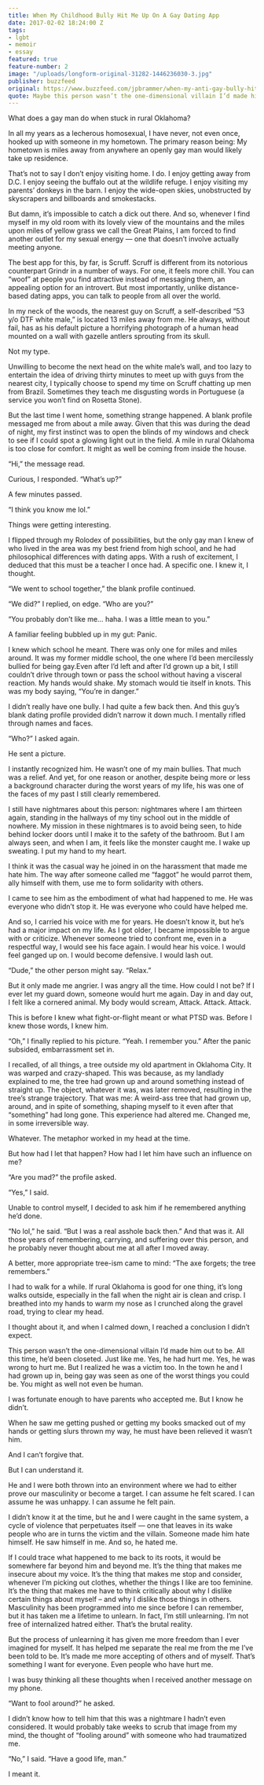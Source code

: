 ```yaml
---
title: When My Childhood Bully Hit Me Up On A Gay Dating App
date: 2017-02-02 18:24:00 Z
tags:
- lgbt
- memoir
- essay
featured: true
feature-number: 2
image: "/uploads/longform-original-31282-1446236030-3.jpg"
publisher: buzzfeed
original: https://www.buzzfeed.com/jpbrammer/when-my-anti-gay-bully-hit-me-up-on-a-gay-dating-app
quote: Maybe this person wasn’t the one-dimensional villain I’d made him out to be.
---
```


What does a gay man do when stuck in rural Oklahoma?

In all my years as a lecherous homosexual, I have never, not even once, hooked up with someone in my hometown. The primary reason being: My hometown is miles away from anywhere an openly gay man would likely take up residence.

That’s not to say I don’t enjoy visiting home. I do. I enjoy getting away from D.C. I enjoy seeing the buffalo out at the wildlife refuge. I enjoy visiting my parents’ donkeys in the barn. I enjoy the wide-open skies, unobstructed by skyscrapers and billboards and smokestacks.

But damn, it’s impossible to catch a dick out there.
And so, whenever I find myself in my old room with its lovely view of the mountains and the miles upon miles of yellow grass we call the Great Plains, I am forced to find another outlet for my sexual energy — one that doesn’t involve actually meeting anyone.

The best app for this, by far, is Scruff.
Scruff is different from its notorious counterpart Grindr in a number of ways. For one, it feels more chill. You can “woof” at people you find attractive instead of messaging them, an appealing option for an introvert. But most importantly, unlike distance-based dating apps, you can talk to people from all over the world.

In my neck of the woods, the nearest guy on Scruff, a self-described “53 y/o DTF white male,” is located 13 miles away from me. He always, without fail, has as his default picture a horrifying photograph of a human head mounted on a wall with gazelle antlers sprouting from its skull.

Not my type.

Unwilling to become the next head on the white male’s wall, and too lazy to entertain the idea of driving thirty minutes to meet up with guys from the nearest city, I typically choose to spend my time on Scruff chatting up men from Brazil. Sometimes they teach me disgusting words in Portuguese (a service you won’t find on Rosetta Stone).

But the last time I went home, something strange happened. A blank profile messaged me from about a mile away.
Given that this was during the dead of night, my first instinct was to open the blinds of my windows and check to see if I could spot a glowing light out in the field. A mile in rural Oklahoma is too close for comfort. It might as well be coming from inside the house.

“Hi,” the message read.

Curious, I responded. “What’s up?”

A few minutes passed.

“I think you know me lol.”

Things were getting interesting.

I flipped through my Rolodex of possibilities, but the only gay man I knew of who lived in the area was my best friend from high school, and he had philosophical differences with dating apps. With a rush of excitement, I deduced that this must be a teacher I once had. A specific one. I knew it, I thought.

“We went to school together,” the blank profile continued.

“We did?” I replied, on edge. “Who are you?”

“You probably don’t like me… haha. I was a little mean to you.”

A familiar feeling bubbled up in my gut: Panic.

I knew which school he meant. There was only one for miles and miles around. It was my former middle school, the one where I’d been mercilessly bullied for being gay.Even after I’d left and after I’d grown up a bit, I still couldn’t drive through town or pass the school without having a visceral reaction. My hands would shake. My stomach would tie itself in knots. This was my body saying, “You’re in danger.”

I didn’t really have one bully. I had quite a few back then. And this guy’s blank dating profile provided didn’t narrow it down much. I mentally rifled through names and faces.

“Who?” I asked again.

He sent a picture.

I instantly recognized him. He wasn’t one of my main bullies. That much was a relief. And yet, for one reason or another, despite being more or less a background character during the worst years of my life, his was one of the faces of my past I still clearly remembered.

I still have nightmares about this person: nightmares where I am thirteen again, standing in the hallways of my tiny school out in the middle of nowhere. My mission in these nightmares is to avoid being seen, to hide behind locker doors until I make it to the safety of the bathroom. But I am always seen, and when I am, it feels like the monster caught me. I wake up sweating. I put my hand to my heart.

I think it was the casual way he joined in on the harassment that made me hate him. The way after someone called me “faggot” he would parrot them, ally himself with them, use me to form solidarity with others.

I came to see him as the embodiment of what had happened to me. He was everyone who didn’t stop it. He was everyone who could have helped me.

And so, I carried his voice with me for years. He doesn’t know it, but he’s had a major impact on my life. As I got older, I became impossible to argue with or criticize. Whenever someone tried to confront me, even in a respectful way, I would see his face again. I would hear his voice. I would feel ganged up on. I would become defensive. I would lash out.

“Dude,” the other person might say. “Relax.”

But it only made me angrier. I was angry all the time. How could I not be? If I ever let my guard down, someone would hurt me again. Day in and day out, I felt like a cornered animal. My body would scream, Attack. Attack. Attack.

This is before I knew what fight-or-flight meant or what PTSD was. Before I knew those words, I knew him.

“Oh,” I finally replied to his picture. “Yeah. I remember you.”
After the panic subsided, embarrassment set in.

I recalled, of all things, a tree outside my old apartment in Oklahoma City. It was warped and crazy-shaped. This was because, as my landlady explained to me, the tree had grown up and around something instead of straight up. The object, whatever it was, was later removed, resulting in the tree’s strange trajectory. That was me: A weird-ass tree that had grown up, around, and in spite of something, shaping myself to it even after that “something” had long gone. This experience had altered me. Changed me, in some irreversible way.

Whatever. The metaphor worked in my head at the time.

But how had I let that happen? How had I let him have such an influence on me?

“Are you mad?” the profile asked.

“Yes,” I said.

Unable to control myself, I decided to ask him if he remembered anything he’d done.

“No lol,” he said. “But I was a real asshole back then.”
And that was it. All those years of remembering, carrying, and suffering over this person, and he probably never thought about me at all after I moved away.

A better, more appropriate tree-ism came to mind: “The axe forgets; the tree remembers.”

I had to walk for a while. If rural Oklahoma is good for one thing, it’s long walks outside, especially in the fall when the night air is clean and crisp. I breathed into my hands to warm my nose as I crunched along the gravel road, trying to clear my head.

I thought about it, and when I calmed down, I reached a conclusion I didn’t expect.

This person wasn’t the one-dimensional villain I’d made him out to be. All this time, he’d been closeted. Just like me. Yes, he had hurt me. Yes, he was wrong to hurt me. But I realized he was a victim too. In the town he and I had grown up in, being gay was seen as one of the worst things you could be. You might as well not even be human.

I was fortunate enough to have parents who accepted me. But I know he didn’t.

When he saw me getting pushed or getting my books smacked out of my hands or getting slurs thrown my way, he must have been relieved it wasn’t him.

And I can’t forgive that.

But I can understand it.

He and I were both thrown into an environment where we had to either prove our masculinity or become a target. I can assume he felt scared. I can assume he was unhappy. I can assume he felt pain.

I didn’t know it at the time, but he and I were caught in the same system, a cycle of violence that perpetuates itself — one that leaves in its wake people who are in turns the victim and the villain. Someone made him hate himself. He saw himself in me. And so, he hated me.

If I could trace what happened to me back to its roots, it would be somewhere far beyond him and beyond me. It’s the thing that makes me insecure about my voice. It’s the thing that makes me stop and consider, whenever I’m picking out clothes, whether the things I like are too feminine. It’s the thing that makes me have to think critically about why I dislike certain things about myself – and why I dislike those things in others.
Masculinity has been programmed into me since before I can remember, but it has taken me a lifetime to unlearn. In fact, I’m still unlearning. I’m not free of internalized hatred either. That’s the brutal reality.

But the process of unlearning it has given me more freedom than I ever imagined for myself. It has helped me separate the real me from the me I’ve been told to be. It’s made me more accepting of others and of myself. That’s something I want for everyone. Even people who have hurt me.

I was busy thinking all these thoughts when I received another message on my phone.

“Want to fool around?” he asked.

I didn’t know how to tell him that this was a nightmare I hadn’t even considered. It would probably take weeks to scrub that image from my mind, the thought of “fooling around” with someone who had traumatized me.

“No,” I said. “Have a good life, man.”

I meant it.